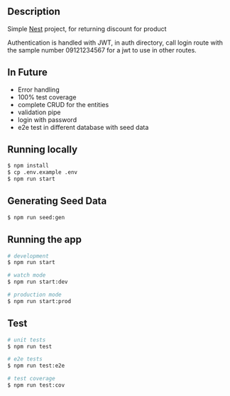 ## Description

Simple [Nest](https://github.com/nestjs/nest) project, for returning discount for product

Authentication is handled with JWT, in auth directory, call login route with the sample number 09121234567 for a jwt to use in other routes.

## In Future
- Error handling
- 100% test coverage
- complete CRUD for the entities
- validation pipe
- login with password
- e2e test in different database with seed data


## Running locally
```bash
$ npm install
$ cp .env.example .env
$ npm run start
```
## Generating Seed Data
```bash
$ npm run seed:gen
```


## Running the app

```bash
# development
$ npm run start

# watch mode
$ npm run start:dev

# production mode
$ npm run start:prod
```

## Test

```bash
# unit tests
$ npm run test

# e2e tests
$ npm run test:e2e

# test coverage
$ npm run test:cov
```
